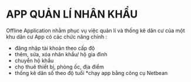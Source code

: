 # APP QUẢN LÍ NHÂN KHẨU
Offline Application nhằm phục vụ việc quản lí và thống kê dân cư của một khu dân cư
App có các chức năng chính :
- đăng nhập tài khoản theo cấp độ
- thêm, sửa, xóa nhân khẩu/ hộ gia đình
- chuyển hộ khẩu
- cho thuê thiết bị, phòng ốc, địa điểm
- thống kê dân số theo độ tuổi
*chạy app bằng công cụ Netbean  

